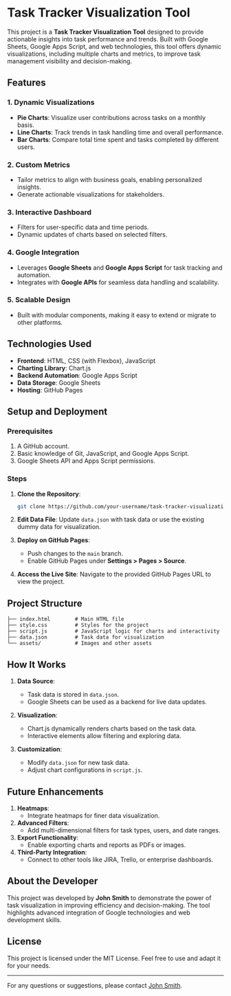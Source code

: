 # Task Tracker Visualization Tool

This project is a **Task Tracker Visualization Tool** designed to provide actionable insights into task performance and trends. Built with Google Sheets, Google Apps Script, and web technologies, this tool offers dynamic visualizations, including multiple charts and metrics, to improve task management visibility and decision-making.

## Features

### 1. **Dynamic Visualizations**
- **Pie Charts**: Visualize user contributions across tasks on a monthly basis.
- **Line Charts**: Track trends in task handling time and overall performance.
- **Bar Charts**: Compare total time spent and tasks completed by different users.

### 2. **Custom Metrics**
- Tailor metrics to align with business goals, enabling personalized insights.
- Generate actionable visualizations for stakeholders.

### 3. **Interactive Dashboard**
- Filters for user-specific data and time periods.
- Dynamic updates of charts based on selected filters.

### 4. **Google Integration**
- Leverages **Google Sheets** and **Google Apps Script** for task tracking and automation.
- Integrates with **Google APIs** for seamless data handling and scalability.

### 5. **Scalable Design**
- Built with modular components, making it easy to extend or migrate to other platforms.

## Technologies Used

- **Frontend**: HTML, CSS (with Flexbox), JavaScript
- **Charting Library**: Chart.js
- **Backend Automation**: Google Apps Script
- **Data Storage**: Google Sheets
- **Hosting**: GitHub Pages

## Setup and Deployment

### Prerequisites
1. A GitHub account.
2. Basic knowledge of Git, JavaScript, and Google Apps Script.
3. Google Sheets API and Apps Script permissions.

### Steps
1. **Clone the Repository**:
   ```bash
   git clone https://github.com/your-username/task-tracker-visualization.git
   ```

2. **Edit Data File**:
   Update `data.json` with task data or use the existing dummy data for visualization.

3. **Deploy on GitHub Pages**:
   - Push changes to the `main` branch.
   - Enable GitHub Pages under **Settings > Pages > Source**.

4. **Access the Live Site**:
   Navigate to the provided GitHub Pages URL to view the project.

## Project Structure

```
├── index.html        # Main HTML file
├── style.css         # Styles for the project
├── script.js         # JavaScript logic for charts and interactivity
├── data.json         # Task data for visualization
└── assets/           # Images and other assets
```

## How It Works

1. **Data Source**:
   - Task data is stored in `data.json`.
   - Google Sheets can be used as a backend for live data updates.

2. **Visualization**:
   - Chart.js dynamically renders charts based on the task data.
   - Interactive elements allow filtering and exploring data.

3. **Customization**:
   - Modify `data.json` for new task data.
   - Adjust chart configurations in `script.js`.

## Future Enhancements

1. **Heatmaps**:
   - Integrate heatmaps for finer data visualization.
2. **Advanced Filters**:
   - Add multi-dimensional filters for task types, users, and date ranges.
3. **Export Functionality**:
   - Enable exporting charts and reports as PDFs or images.
4. **Third-Party Integration**:
   - Connect to other tools like JIRA, Trello, or enterprise dashboards.

## About the Developer

This project was developed by **John Smith** to demonstrate the power of task visualization in improving efficiency and decision-making. The tool highlights advanced integration of Google technologies and web development skills.

## License

This project is licensed under the MIT License. Feel free to use and adapt it for your needs.

---

For any questions or suggestions, please contact [John Smith](mailto:your-email@example.com).

